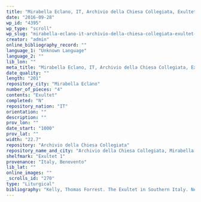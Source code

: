 ```yaml
---
title: "Mirabella Eclano, IT, Archivio della Chiesa Collegiata, Exultet 1"
date: "2016-09-28"
wp_id: "4395"
wp_type: "scroll"
wp_slug: "mirabella-eclano-it-archivio-della-chiesa-collegiata-exultet-1"
creator: "admin"
online_bibliography_record: ""
language_1: "Unknown Language"
language_2: ""
lib_lon: ""
meta_title: "Mirabella Eclano, IT, Archivio della Chiesa Collegiata, Exultet 1"
date_quality: ""
length: "201"
repository_city: "Mirabella Eclano"
number_of_pieces: "4"
contents: "Exultet"
completed: "N"
repository_nation: "IT"
orientation: ""
description: ""
prov_lon: ""
date_start: "1000"
prov_lat: ""
width: "22.7"
repository: "Archivio della Chiesa Collegiata"
repository_name_and_city: "Archivio della Chiesa Collegiata, Mirabella Eclano IT"
shelfmark: "Exultet 1"
provenance: "Italy, Benevento"
lib_lat: ""
online_images: ""
_scrolls_id: "270"
type: "Liturgical"
bibliography: "Kelly, Thomas Forrest. The Exultet in Southern Italy. New York: Oxford University Press, 1996.<br/> Suski, Andrzej Wojciech, Giacomo Baroffio, and Manlio Sodi. “Rotoli Liturgici Medievali (Secoli VII-XV). Censimento E Bibliografia.” Revista Liturgica 101, no. 3 (2014): 603–21."
---
```



